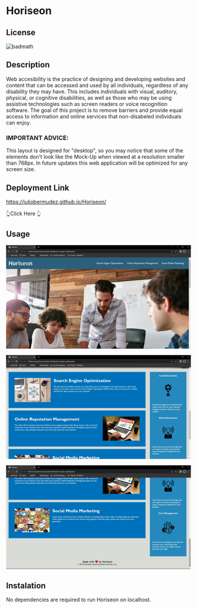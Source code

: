 # Horiseon

## License
![badmath](https://img.shields.io/bower/l/mi)

## Description

Web accesibility is the practice of designing and developing websites and content that can be accessed and used by all individuals, regardless of any disability they may have. This includes individuals with visual, auditory, physical, or cognitive disabilities, as well as those who may be using assistive technologies such as screen readers or voice recognition software. The goal of this project is to remove barriers and provide equal access to information and online services that non-disabeled individuals can enjoy.
### IMPORTANT ADVICE:
This layout is designed for "desktop", so you may notice that some of the elements don't look like the Mock-Up when viewed at a resolution smaller than 768px. In future updates this web application will be optimized for any screen size.

## Deployment Link
https://juliobermudez.github.io/Horiseon/

👆Click Here 👆

## Usage
![Horiseon](assets/images/screen_shot_horiseon.jpg)

![Horiseon 1](assets/images/screen_shot_horiseon_1.jpg)

![Horiseon 2](assets/images/screen_shot_horiseon_2.jpg)

## Instalation

No dependencies are required to run Horiseon on localhost.


